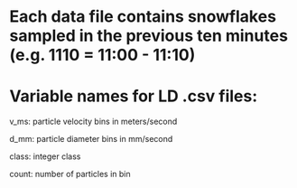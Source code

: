 # Each data file contains snowflakes sampled in the previous ten minutes (e.g. 1110 = 11:00 - 11:10)
# Variable names for LD .csv files:
v_ms: particle velocity bins in meters/second

d_mm: particle diameter bins in mm/second

class: integer class

count: number of particles in bin
